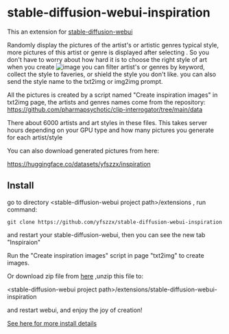 # stable-diffusion-webui-inspiration
This an extension for [stable-diffusion-webui](https://github.com/AUTOMATIC1111/stable-diffusion-webui)

Randomly display the pictures of the artist's or artistic genres typical style,  more pictures of this artist or genre is displayed after selecting .
So you don't have to worry about how hard it is to choose the right style of art when you create
![image](https://s6.jpg.cm/2022/10/22/PJYoNL.png)
you can filter artist's or  genres by keyword, collect the style to faveries, or shield the style you don't like.
you can also send the style name to the txt2img or img2img prompt. 

All the pictures is created by a script  named  "Create inspiration images" in txt2img page, the artists and  genres names come from the repository:
https://github.com/pharmapsychotic/clip-interrogator/tree/main/data

There about 6000 artists and art styles in these files. This takes server hours depending on your GPU type and how many pictures  you generate for each artist/style

You can also download generated pictures from here:

https://huggingface.co/datasets/yfszzx/inspiration

## Install
go to directory \<stable-diffusion-webui project path\>/extensions , run command:

`git clone https://github.com/yfszzx/stable-diffusion-webui-inspiration `

and restart your stable-diffusion-webui, then you can see the new tab "Inspiraion"

Run the "Create inspiration images" script in page "txt2img" to create images.

Or download zip file from [here](https://huggingface.co/datasets/yfszzx/inspiration/resolve/main/inspiration.zip) ,unzip this file to:

\<stable-diffusion-webui project path\>/extensions/stable-diffusion-webui-inspiration

 and restart webui, and enjoy the joy of creation!

 [See here for more install details]( https://github.com/AUTOMATIC1111/stable-diffusion-webui/wiki/Extensions)


